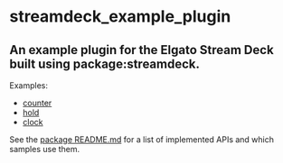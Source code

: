 # streamdeck_example_plugin

## An example plugin for the Elgato Stream Deck built using package:streamdeck.

Examples:

- [counter](lib/counter.dart)
- [hold](lib/hold.dart)
- [clock](lib/clock.dart)

See the [package README.md](../README.md) for a list of implemented APIs and which samples use them.
